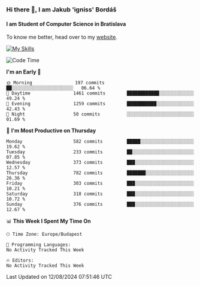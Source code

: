 ### Hi there 👋, I am Jakub 'igniss' Bordáš

#### I am Student of Computer Science in Bratislava
To know me better, head over to my [website](https://bordas.sk).

[![My Skills](https://skillicons.dev/icons?i=js,html,css,figma,svelte,java,kotlin,python,postgresql,typescript,nest,nodejs)](https://bordas.sk)


<!--START_SECTION:waka-->
![Code Time](http://img.shields.io/badge/Code%20Time-1%2C493%20hrs%2015%20mins-blue)

**I'm an Early 🐤** 

```text
🌞 Morning                197 commits         ██░░░░░░░░░░░░░░░░░░░░░░░   06.64 % 
🌆 Daytime                1461 commits        ████████████░░░░░░░░░░░░░   49.24 % 
🌃 Evening                1259 commits        ███████████░░░░░░░░░░░░░░   42.43 % 
🌙 Night                  50 commits          ░░░░░░░░░░░░░░░░░░░░░░░░░   01.69 % 
```
📅 **I'm Most Productive on Thursday** 

```text
Monday                   582 commits         █████░░░░░░░░░░░░░░░░░░░░   19.62 % 
Tuesday                  233 commits         ██░░░░░░░░░░░░░░░░░░░░░░░   07.85 % 
Wednesday                373 commits         ███░░░░░░░░░░░░░░░░░░░░░░   12.57 % 
Thursday                 782 commits         ███████░░░░░░░░░░░░░░░░░░   26.36 % 
Friday                   303 commits         ███░░░░░░░░░░░░░░░░░░░░░░   10.21 % 
Saturday                 318 commits         ███░░░░░░░░░░░░░░░░░░░░░░   10.72 % 
Sunday                   376 commits         ███░░░░░░░░░░░░░░░░░░░░░░   12.67 % 
```


📊 **This Week I Spent My Time On** 

```text
🕑︎ Time Zone: Europe/Budapest

💬 Programming Languages: 
No Activity Tracked This Week

🔥 Editors: 
No Activity Tracked This Week
```


 Last Updated on 12/08/2024 07:51:46 UTC
<!--END_SECTION:waka-->
